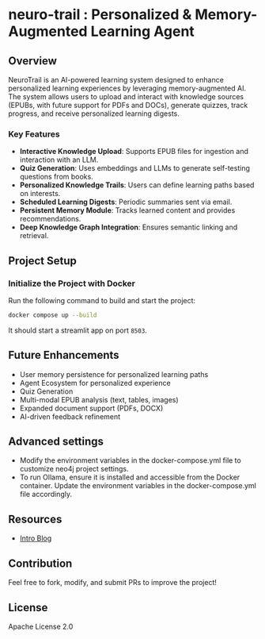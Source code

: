 # neuro-trail : Personalized & Memory-Augmented Learning Agent

## Overview
NeuroTrail is an AI-powered learning system designed to enhance personalized learning experiences by leveraging memory-augmented AI. The system allows users to upload and interact with knowledge sources (EPUBs, with future support for PDFs and DOCs), generate quizzes, track progress, and receive personalized learning digests.

### Key Features
- **Interactive Knowledge Upload**: Supports EPUB files for ingestion and interaction with an LLM.
- **Quiz Generation**: Uses embeddings and LLMs to generate self-testing questions from books.
- **Personalized Knowledge Trails**: Users can define learning paths based on interests.
- **Scheduled Learning Digests**: Periodic summaries sent via email.
- **Persistent Memory Module**: Tracks learned content and provides recommendations.
- **Deep Knowledge Graph Integration**: Ensures semantic linking and retrieval.

## Project Setup

### Initialize the Project with Docker

Run the following command to build and start the project:

```sh
docker compose up --build
```

It should start a streamlit app on port `8503`.

## Future Enhancements
- User memory persistence for personalized learning paths
- Agent Ecosystem for personalized experience
- Quiz Generation
- Multi-modal EPUB analysis (text, tables, images)
- Expanded document support (PDFs, DOCX)
- AI-driven feedback refinement

## Advanced settings
- Modify the environment variables in the docker-compose.yml file to customize neo4j project settings.
- To run Ollama, ensure it is installed and accessible from the Docker container. Update the environment variables in the docker-compose.yml file accordingly.

## Resources
- [Intro Blog](https://medium.com/@anunayaatipamula/building-a-memory-augmented-learning-companion-from-idea-to-implementation-49970ac6da16)

## Contribution
Feel free to fork, modify, and submit PRs to improve the project!

## License
Apache License 2.0
